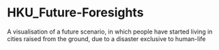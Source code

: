 # HKU_Future-Foresights
A visualisation of a future scenario, in which people have started living in cities raised from the ground, due to a disaster exclusive to human-life
